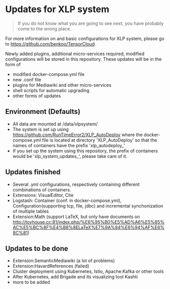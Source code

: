 # Updates for XLP system

> If you do not know what you are going to see next, you have probably come to the wrong place.

For more information on and basic configurations for XLP system, please go to 
https://github.com/benkoo/TensorCloud

Newly added plugins, additional micro-services required, modified configurations will be stored in this repository.
These updates will be in the form of

- modified docker-compose.yml file
- new .conf file
- plugins for Mediawiki and other micro-services
- shell scripts for automatic upgrading
- other forms of updates

## Environment (Defaults)

- All data are mounted at /data/xlpsystem/
- The system is set up using https://github.com/RunTimeError2/XLP_AutoDeploy where the docker-compose.yml file is located at directory 'XLP_AutoDeploy' so that the names of containers have the prefix 'xlp_autodeploy_'
- If you set up the system using this repository, the prefix of containers would be 'xlp_system_updates_', please take care of it.

## Updates finished

- Several .yml configurations, respectively containing different combinations of containers.
- Extensions: VisualEditor, Cite
- Logstash: Container (conf. in docker-compose.yml), Configuration(supporting tcp, file, jdbc) 
and incremental synchonization of multiple tables
- Extension:Math (support LaTeX, but only have documents on http://toyhouse.cc:81/index.php/%E6%95%B0%E5%AD%A6%E5%85%AC%E5%BC%8F%E4%B8%8ELaTeX%E7%9A%84%E6%94%AF%E6%8C%81)

## Updates to be done

- Extension:SemanticMediawiki (a lot of problems)
- Extension:HavardReferences (failed)
- Cluster deployment using Kubernetes, Istio, Apache:Kafka or other tools
- After Kubernetes, add Brigade and its visualizing tool Kashti
- more to be added

